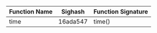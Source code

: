 | Function Name | Sighash    | Function Signature | 
| ------------- | ---------- | ------------------ | 
| time | 16ada547 | time() |
